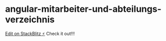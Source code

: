 # angular-mitarbeiter-und-abteilungs-verzeichnis

[Edit on StackBlitz ⚡️](https://stackblitz.com/edit/angular-mitarbeiter-und-abteilungen) Check it out!!!
